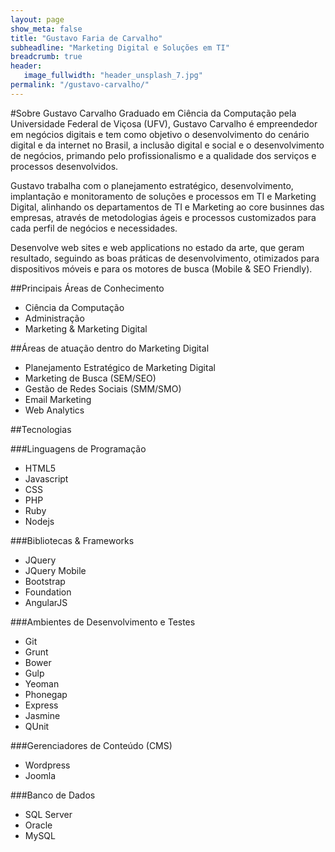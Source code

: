 ```yaml
---
layout: page
show_meta: false
title: "Gustavo Faria de Carvalho"
subheadline: "Marketing Digital e Soluções em TI"
breadcrumb: true
header:
   image_fullwidth: "header_unsplash_7.jpg"
permalink: "/gustavo-carvalho/"
---
```

#Sobre Gustavo Carvalho
Graduado em Ciência da Computação pela Universidade Federal de Viçosa (UFV), Gustavo Carvalho é empreendedor em negócios digitais e tem como objetivo o desenvolvimento do cenário digital e da internet no Brasil, a inclusão digital e social e o desenvolvimento de negócios, primando pelo profissionalismo e a qualidade dos serviços e processos desenvolvidos.

Gustavo trabalha com o planejamento estratégico, desenvolvimento, implantação e monitoramento de soluções e processos em TI e Marketing Digital, alinhando os departamentos de TI e Marketing ao core businnes das empresas, através de metodologias ágeis e processos customizados para cada perfil de negócios e necessidades.

Desenvolve web sites e web applications no estado da arte, que geram resultado, seguindo as boas práticas de desenvolvimento, otimizados para dispositivos móveis e para os motores de busca (Mobile & SEO Friendly).
 

##Principais Áreas de Conhecimento
 - Ciência da Computação
 - Administração
 - Marketing & Marketing Digital

##Áreas de atuação dentro do Marketing Digital
 - Planejamento Estratégico de Marketing Digital
 - Marketing de Busca (SEM/SEO)
 - Gestão de Redes Sociais (SMM/SMO)
 - Email Marketing
 - Web Analytics
 
##Tecnologias

###Linguagens de Programação
 - HTML5
 - Javascript
 - CSS
 - PHP
 - Ruby
 - Nodejs
 
###Bibliotecas & Frameworks
 - JQuery
 - JQuery Mobile
 - Bootstrap
 - Foundation
 - AngularJS 
 
###Ambientes de Desenvolvimento e Testes
 - Git
 - Grunt
 - Bower
 - Gulp
 - Yeoman
 - Phonegap
 - Express
 - Jasmine
 - QUnit

###Gerenciadores de Conteúdo (CMS)
 - Wordpress
 - Joomla
 
###Banco de Dados
  - SQL Server
  - Oracle
  - MySQL
  

